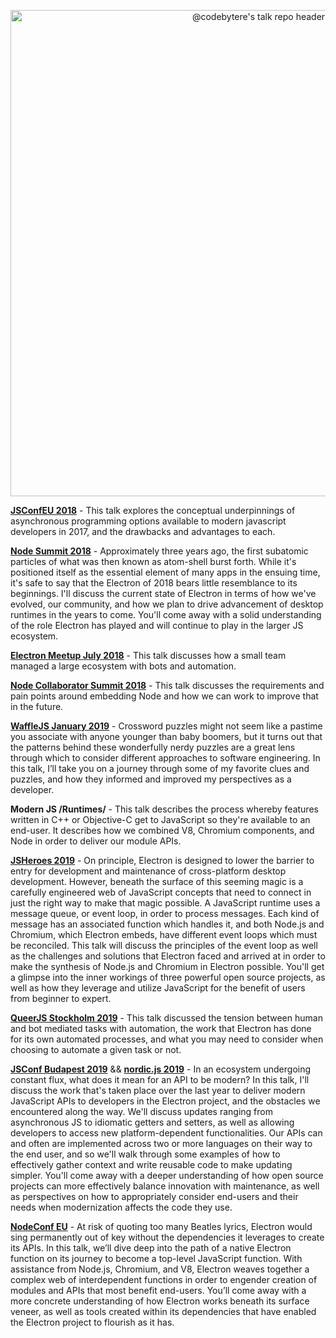 <p align="center">
  <img width="778" src="https://user-images.githubusercontent.com/2036040/66464336-12e11d80-ea7f-11e9-8e7d-1705341a42d2.png", alt="@codebytere's talk repo header">
</p>

**[JSConfEU 2018](https://2018.jsconf.eu/)** - This talk explores the conceptual underpinnings of asynchronous programming options available to modern javascript developers in 2017, and the drawbacks and advantages to each.

**[Node Summit 2018](http://www.nodesummit.com/)** - Approximately three years ago, the first subatomic particles of what was then known as atom-shell burst forth. While it's positioned itself as the essential element of many apps in the ensuing time, it's safe to say that the Electron of 2018 bears little resemblance to its beginnings. I'll discuss the current state of Electron in terms of how we've evolved, our community, and how we plan to drive advancement of desktop runtimes in the years to come. You'll come away with a solid understanding of the role Electron has played and will continue to play in the larger JS ecosystem.

**[Electron Meetup July 2018](https://www.meetup.com/Bay-Area-Electron-User-Group)** - This talk discusses how a small team managed a large ecosystem with bots and automation.

**[Node Collaborator Summit 2018](https://github.com/nodejs/summit/blob/master/2018-10-Vancouver/agenda.md)** - This talk discusses the requirements and pain points around embedding Node and how we can work to improve that in the future.

**[WaffleJS January 2019](https://wafflejs.com)** - Crossword puzzles might not seem like a pastime you associate with anyone younger than baby boomers, but it turns out that the patterns behind these wonderfully nerdy puzzles are a great lens through which to consider different approaches to software engineering. In this talk, I’ll take you on a journey through some of my favorite clues and puzzles, and how they informed and improved my perspectives as a developer.

**Modern JS /Runtimes/** - This talk describes the process whereby features written in C++ or Objective-C get to JavaScript so they're available to an end-user. It describes how we combined V8, Chromium components, and Node in order to deliver our module APIs.

**[JSHeroes 2019](https://jsheroes.io)** - On principle, Electron is designed to lower the barrier to entry for development and maintenance of cross-platform desktop development. However, beneath the surface of this seeming magic is a carefully engineered web of JavaScript concepts that need to connect in just the right way to make that magic possible. A JavaScript runtime uses a message queue, or event loop, in order to process messages. Each kind of message has an associated function which handles it, and both Node.js and Chromium, which Electron embeds, have different event loops which must be reconciled. This talk will discuss the principles of the event loop as well as the challenges and solutions that Electron faced and arrived at in order to make the synthesis of Node.js and Chromium in Electron possible. You'll get a glimpse into the inner workings of three powerful open source projects, as well as how they leverage and utilize JavaScript for the benefit of users from beginner to expert.

**[QueerJS Stockholm 2019](https://queerjs.com/stockholm)** - This talk discussed the tension between human and bot mediated tasks with automation, the work that Electron has done for its own automated processes, and what you may need to consider when choosing to automate a given task or not.

**[JSConf Budapest 2019](https://jsconfbp.com)** && **[nordic.js 2019](https://nordicjs.com/2019)** - In an ecosystem undergoing constant flux, what does it mean for an API to be modern? In this talk, I'll discuss the work that's taken place over the last year to deliver modern JavaScript APIs to developers in the Electron project, and the obstacles we encountered along the way. We'll discuss updates ranging from asynchronous JS to idiomatic getters and setters, as well as allowing developers to access new platform-dependent functionalities. Our APIs can and often are implemented across two or more languages on their way to the end user, and so we'll walk through some examples of how to effectively gather context and write reusable code to make updating simpler. You'll come away with a deeper understanding of how open source projects can more effectively balance innovation with maintenance, as well as perspectives on how to appropriately consider end-users and their needs when modernization affects the code they use.

**[NodeConf EU](https://www.nodeconf.eu/)** - At risk of quoting too many Beatles lyrics, Electron would sing permanently out of key without the dependencies it leverages to create its APIs. In this talk, we’ll dive deep into the path of a native Electron function on its journey to become a top-level JavaScript function. With assistance from Node.js, Chromium, and V8, Electron weaves together a complex web of interdependent functions in order to engender creation of modules and APIs that most benefit end-users. You’ll come away with a more concrete understanding of how Electron works beneath its surface veneer, as well as tools created within its dependencies that have enabled the Electron project to flourish as it has.
